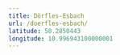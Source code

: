 ```yaml
---
title: Dörfles-Esbach
url: /doerfles-esbach/
latitude: 50.2850443
longitude: 10.996943100000001
---
```

